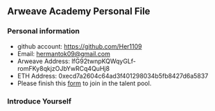 ## Arweave Academy Personal File

### Personal information

- github account: https://github.com/Her1109
- Email: hermantok09@gmail.com
- Arweave Address: lfG92twnpKQWqyGLf-romFKy8qkjzOJbYwRCq4QuHj8
- ETH Address: 0xecd7a2604c64ad3f401298034b5fb8427d6a5837
- Please finish this [form](https://docs.google.com/forms/d/e/1FAIpQLSfWA5fIIcBgmRppm3jNz5vmf9Mai_QMVil-2pO4r7YKn_Zhtw/viewform?usp=sf_link) to join in the talent pool.

### Introduce Yourself
